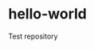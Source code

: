 # hello-world
Test repository
<!DOCTYPE html>
<html>
  <head>
    <meta charset="utf-8">
    <title>Jax Reading List</title>
    <link href="ReadingListCSS.css" type="text/css" rel="stylesheet">
    <link href="https://fonts.googleapis.com/css?family=Raleway" rel="stylesheet">
  </head>
  <body>

